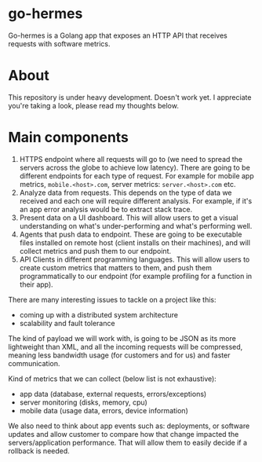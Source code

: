 # go-hermes
Go-hermes is a Golang app that exposes an HTTP API that receives requests with software metrics.

# About
This repository is under heavy development. Doesn't work yet. I appreciate you're taking a look, please read my thoughts below.

# Main components
1. HTTPS endpoint where all requests will go to (we need to spread the servers across the globe to achieve low latency). There are going to be different endpoints for each type of request. For example for mobile app metrics, `mobile.<host>.com`, server metrics: `server.<host>.com` etc.
2. Analyze data from requests. This depends on the type of data we received and each one will require different analysis. For example, if it's an app error analysis would be to extract stack trace.
3. Present data on a UI dashboard. This will allow users to get a visual understanding on what's under-performing and what's performing well.
4. Agents that push data to endpoint. These are going to be executable files installed on remote host (client installs on their machines), and will collect metrics and push them to our endpoint.
5. API Clients in different programming languages. This will allow users to create custom metrics that matters to them, and push them programmatically to our endpoint (for example profiling for a function in their app).                        

There are many interesting issues to tackle on a project like this:
- coming up with a distributed system architecture
- scalability and fault tolerance

The kind of payload we will work with, is going to be JSON as its more lightweight than XML, and all the incoming requests will be compressed, meaning less bandwidth usage (for customers and for us) and faster communication.

Kind of metrics that we can collect (below list is not exhaustive):
- app data (database, external requests, errors/exceptions)
- server monitoring (disks, memory, cpu)
- mobile data (usage data, errors, device information)                        

We also need to think about app events such as: deployments, or software updates and allow customer to compare how that change impacted the servers/application performance. That will allow them to easily decide if a rollback is needed.                   

